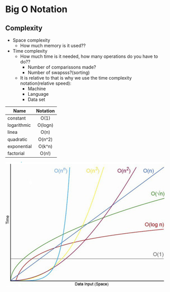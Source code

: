 # Big O Notation

## Complexity
* Space complexity
  * How much memory is it used??
* Time complexity
  * How much time is it needed, how many operations do you have to do??
    * Number of comparissons made?
    * Number of swapsss?(sorting)
  * It is relative to that is why we use the time complexity notation(relative speed):
    * Machine
    * Language
    * Data set


| Name        | Notation |
| ----------- |:--------:| 
| constant    | O(1)     |
| logarithmic | O(logn)  |
| linea       | O(n)     |
| quadratic   | O(n^2)   |
| exponential | O(k^n)   |
| factorial   | O(n!)    |

![Big O Table](bigOTable.png)